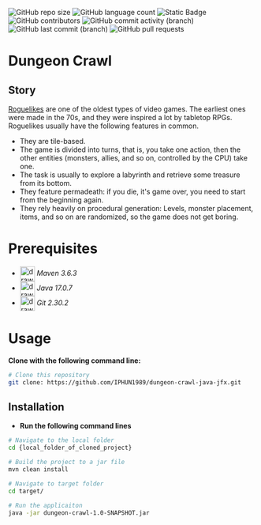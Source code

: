 ![GitHub repo size](https://img.shields.io/github/repo-size/IPHUN1989/dungeon-crawl-java-jfx)
![GitHub language count](https://img.shields.io/github/languages/count/IPHUN1989/dungeon-crawl-java-jfx)
![Static Badge](https://img.shields.io/badge/total%20number%20of%20tracked%20files-40-blue)
![GitHub contributors](https://img.shields.io/github/contributors/IPHUN1989/dungeon-crawl-java-jfx)
![GitHub commit activity (branch)](https://img.shields.io/github/commit-activity/t/IPHUN1989/dungeon-crawl-java-jfx?label=total%20commits)
![GitHub last commit (branch)](https://img.shields.io/github/last-commit/IPHUN1989/dungeon-crawl-java-jfx/development)
![GitHub pull requests](https://img.shields.io/github/issues-pr/IPHUN1989/dungeon-crawl-java-jfx)


# Dungeon Crawl

## Story

[Roguelikes](https://en.wikipedia.org/wiki/Roguelike) are one of the oldest
types of video games. The earliest ones were made in the 70s, and they were inspired
a lot by tabletop RPGs. Roguelikes usually have the following features in common.

- They are tile-based.
- The game is divided into turns, that is, you take one action, then the other
  entities (monsters, allies, and so on, controlled by the CPU) take one.
- The task is usually to explore a labyrinth and retrieve some treasure from its
  bottom.
- They feature permadeath: if you die, it's game over, you need to start from the
  beginning again.
- They rely heavily on procedural generation: Levels, monster placement, items, and so on
  are randomized, so the game does not get boring.

# Prerequisites

- <img src="https://upload.wikimedia.org/wikipedia/commons/5/52/Apache_Maven_logo.svg" alt="drawing" width="30" align="center"/> *Maven 3.6.3*
- <img src="https://raw.githubusercontent.com/yurijserrano/Github-Profile-Readme-Logos/042e36c55d4d757621dedc4f03108213fbb57ec4/programming%20languages/java.svg" alt="drawing" width="30" align="center"/> *Java 17.0.7*
- <img src="https://raw.githubusercontent.com/yurijserrano/Github-Profile-Readme-Logos/042e36c55d4d757621dedc4f03108213fbb57ec4/others/git.svg" alt="drawing" width="30" align="center"/> *Git 2.30.2*

# Usage

**Clone with the following command line:**

```bash
# Clone this repository
git clone: https://github.com/IPHUN1989/dungeon-crawl-java-jfx.git

```

## Installation

- **Run the following command lines**

```bash
# Navigate to the local folder
cd {local_folder_of_cloned_project}

# Build the project to a jar file
mvn clean install

# Navigate to target folder
cd target/

# Run the applicaiton
java -jar dungeon-crawl-1.0-SNAPSHOT.jar

```
